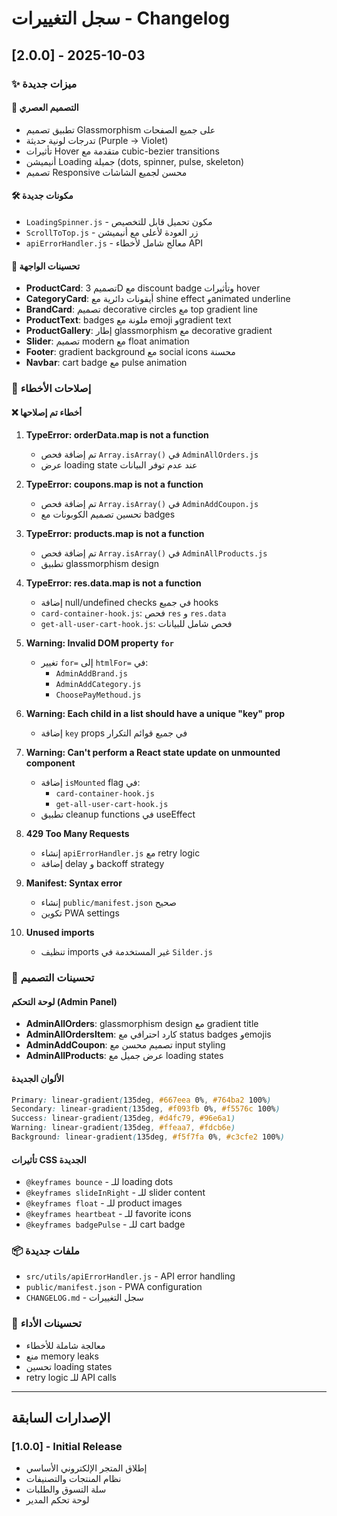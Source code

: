 # سجل التغييرات - Changelog

## [2.0.0] - 2025-10-03

### ✨ ميزات جديدة

#### 🎨 التصميم العصري

- تطبيق تصميم Glassmorphism على جميع الصفحات
- تدرجات لونية حديثة (Purple → Violet)
- تأثيرات Hover متقدمة مع cubic-bezier transitions
- أنيميشن Loading جميلة (dots, spinner, pulse, skeleton)
- تصميم Responsive محسن لجميع الشاشات

#### 🛠️ مكونات جديدة

- `LoadingSpinner.js` - مكون تحميل قابل للتخصيص
- `ScrollToTop.js` - زر العودة لأعلى مع أنيميشن
- `apiErrorHandler.js` - معالج شامل لأخطاء API

#### 📱 تحسينات الواجهة

- **ProductCard**: تصميم 3D مع discount badge وتأثيرات hover
- **CategoryCard**: أيقونات دائرية مع shine effect وanimated underline
- **BrandCard**: تصميم decorative circles مع top gradient line
- **ProductText**: badges ملونة مع emoji وgradient text
- **ProductGallery**: إطار glassmorphism مع decorative gradient
- **Slider**: تصميم modern مع float animation
- **Footer**: gradient background مع social icons محسنة
- **Navbar**: cart badge مع pulse animation

### 🔧 إصلاحات الأخطاء

#### ❌ أخطاء تم إصلاحها

1. **TypeError: orderData.map is not a function**

   - تم إضافة فحص `Array.isArray()` في `AdminAllOrders.js`
   - عرض loading state عند عدم توفر البيانات

2. **TypeError: coupons.map is not a function**

   - تم إضافة فحص `Array.isArray()` في `AdminAddCoupon.js`
   - تحسين تصميم الكوبونات مع badges

3. **TypeError: products.map is not a function**

   - تم إضافة فحص `Array.isArray()` في `AdminAllProducts.js`
   - تطبيق glassmorphism design

4. **TypeError: res.data.map is not a function**

   - إضافة null/undefined checks في جميع hooks
   - `card-container-hook.js`: فحص `res` و `res.data`
   - `get-all-user-cart-hook.js`: فحص شامل للبيانات

5. **Warning: Invalid DOM property `for`**

   - تغيير `for=` إلى `htmlFor=` في:
     - `AdminAddBrand.js`
     - `AdminAddCategory.js`
     - `ChoosePayMethoud.js`

6. **Warning: Each child in a list should have a unique "key" prop**

   - إضافة `key` props في جميع قوائم التكرار

7. **Warning: Can't perform a React state update on unmounted component**

   - إضافة `isMounted` flag في:
     - `card-container-hook.js`
     - `get-all-user-cart-hook.js`
   - تطبيق cleanup functions في useEffect

8. **429 Too Many Requests**

   - إنشاء `apiErrorHandler.js` مع retry logic
   - إضافة delay و backoff strategy

9. **Manifest: Syntax error**

   - إنشاء `public/manifest.json` صحيح
   - تكوين PWA settings

10. **Unused imports**
    - تنظيف imports غير المستخدمة في `Silder.js`

### 🎨 تحسينات التصميم

#### لوحة التحكم (Admin Panel)

- **AdminAllOrders**: glassmorphism design مع gradient title
- **AdminAllOrdersItem**: كارد احترافي مع status badges وemojis
- **AdminAddCoupon**: تصميم محسن مع input styling
- **AdminAllProducts**: عرض جميل مع loading states

#### الألوان الجديدة

```css
Primary: linear-gradient(135deg, #667eea 0%, #764ba2 100%)
Secondary: linear-gradient(135deg, #f093fb 0%, #f5576c 100%)
Success: linear-gradient(135deg, #d4fc79, #96e6a1)
Warning: linear-gradient(135deg, #ffeaa7, #fdcb6e)
Background: linear-gradient(135deg, #f5f7fa 0%, #c3cfe2 100%)
```

#### تأثيرات CSS الجديدة

- `@keyframes bounce` - للـ loading dots
- `@keyframes slideInRight` - للـ slider content
- `@keyframes float` - للـ product images
- `@keyframes heartbeat` - للـ favorite icons
- `@keyframes badgePulse` - للـ cart badge

### 📦 ملفات جديدة

- `src/utils/apiErrorHandler.js` - API error handling
- `public/manifest.json` - PWA configuration
- `CHANGELOG.md` - سجل التغييرات

### 🚀 تحسينات الأداء

- معالجة شاملة للأخطاء
- منع memory leaks
- تحسين loading states
- retry logic للـ API calls

---

## الإصدارات السابقة

### [1.0.0] - Initial Release

- إطلاق المتجر الإلكتروني الأساسي
- نظام المنتجات والتصنيفات
- سلة التسوق والطلبات
- لوحة تحكم المدير
